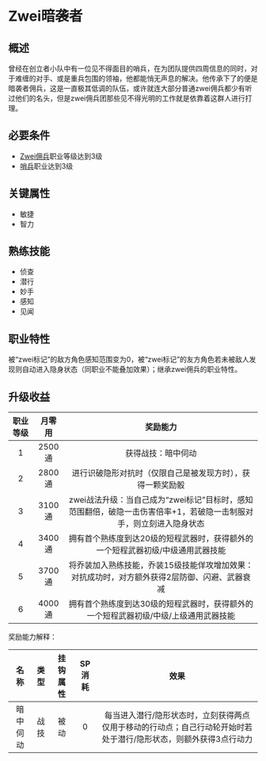 # Zwei暗袭者

## 概述

曾经在创立者小队中有一位见不得面目的哨兵，在为团队提供四周信息的同时，对于难缠的对手、或是重兵包围的领袖，他都能悄无声息的解决。他传承下了的便是暗袭者佣兵，这是一直极其低调的队伍，或许就连大部分普通zwei佣兵都少有听过他们的名头，但是zwei佣兵团那些见不得光明的工作就是依靠着这群人进行打理。

## 必要条件

* <a href="../zwei-mercenary" target="_blank">Zwei佣兵</a>职业等级达到3级
* <a href="../../../basicJob/Sentinel" target="_blank">哨兵</a>职业达到3级

## 关键属性

* 敏捷
* 智力

## 熟练技能

* 侦查
* 潜行
* 妙手
* 感知
* 见闻

## 职业特性

被“zwei标记”的敌方角色感知范围变为0，被“zwei标记”的友方角色若未被敌人发现则自动进入隐身状态（同职业不能叠加效果）；继承zwei佣兵的职业特性。

## 升级收益

职业等级|月零用|奖励能力
:--:|:--:|:--:
1|2500通|获得战技：暗中伺动
2|2800通|进行识破隐形对抗时（仅限自己是被发现方时），获得一颗奖励骰
3|3100通|zwei战法升级：当自己成为“zwei标记”目标时，感知范围翻倍，破隐一击伤害倍率+1，若破隐一击制服对手，则立刻进入隐身状态
4|3400通|拥有首个熟练度到达20级的短程武器时，获得额外的一个短程武器初级/中级通用武器技能
5|3700通|将乔装加入熟练技能，乔装15级技能佯攻增加效果：对抗成功时，对方额外获得2层防御、闪避、武器衰减
6|4000通|拥有首个熟练度到达30级的短程武器时，获得额外的一个短程武器初级/中级/上级通用武器技能

奖励能力解释：

名称|类型|挂钩属性|SP消耗|效果
:--:|:--:|:--:|:--:|:--:
暗中伺动|战技|被动|0|每当进入潜行/隐形状态时，立刻获得两点仅用于移动的行动点；自己行动轮开始时若处于潜行/隐形状态，则额外获得3点行动力
 
